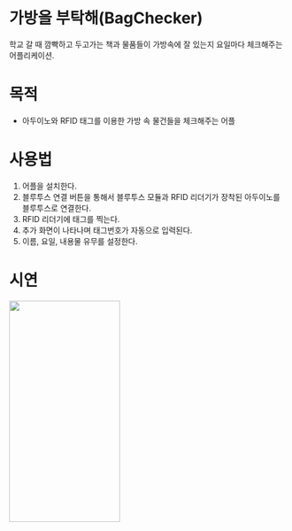 # 가방을 부탁해(BagChecker)
학교 갈 때 깜빡하고 두고가는 책과 물품들이 가방속에 잘 있는지 요일마다 체크해주는 어플리케이션.

# 목적
 - 아두이노와 RFID 태그를 이용한 가방 속 물건들을 체크해주는 어플

# 사용법
 1. 어플을 설치한다.
 2. 블루투스 연결 버튼을 통해서 블루투스 모듈과 RFID 리더기가 장착된 아두이노를 블루투스로 연결한다.
 3. RFID 리더기에 태그를 찍는다.
 4. 추가 화면이 나타나며 태그번호가 자동으로 입력된다.
 5. 이름, 요일, 내용물 유무를 설정한다. 
 
# 시연
<img src="https://user-images.githubusercontent.com/69233747/89395889-dc306e00-d748-11ea-80e7-32391c344d6a.jpg" width="200" height="400">
